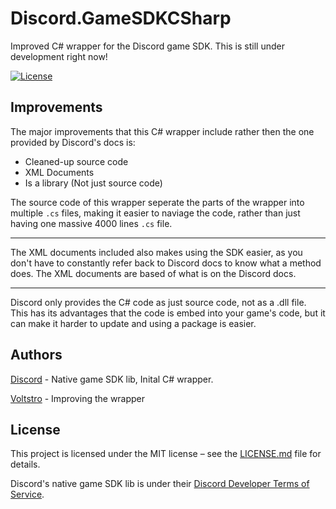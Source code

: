 # Discord.GameSDKCSharp

Improved C# wrapper for the Discord game SDK. This is still under development right now!
 
[![License](https://img.shields.io/github/license/Voltstro-Studios/Discord.GameSDKCSharp)](/LICENSE.md) 

## Improvements

The major improvements that this C# wrapper include rather then the one provided by Discord's docs is:

* Cleaned-up source code
* XML Documents
* Is a library (Not just source code)

The source code of this wrapper seperate the parts of the wrapper into multiple `.cs` files, making it easier to naviage the code, rather than just having one massive 4000 lines `.cs` file.

---

The XML documents included also makes using the SDK easier, as you don't have to constantly refer back to Discord docs to know what a method does. The XML documents are based of what is on the Discord docs.

---

Discord only provides the C# code as just source code, not as a .dll file. This has its advantages that the code is embed into your game's code, but it can make it harder to update and using a package is easier. 

## Authors

[Discord](https://discord.com/developers/docs/game-sdk/sdk-starter-guide) - Native game SDK lib, Inital C# wrapper.

[Voltstro](https://github.com/Voltstro) - Improving the wrapper



## License

This project is licensed under the MIT license – see the [LICENSE.md](/LICENSE.md) file for details.

Discord's native game SDK lib is under their [Discord Developer Terms of Service](https://discord.com/developers/docs/legal).
